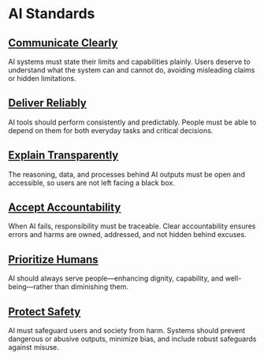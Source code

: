 # AI Standards

## [Communicate Clearly](/standards/clarity.md)
AI systems must state their limits and capabilities plainly. Users deserve to understand what the system can and cannot do, avoiding misleading claims or hidden limitations.

## [Deliver Reliably](/standards/reliability.md)
AI tools should perform consistently and predictably. People must be able to depend on them for both everyday tasks and critical decisions.

## [Explain Transparently](/standards/transparency.md)
The reasoning, data, and processes behind AI outputs must be open and accessible, so users are not left facing a black box.

## [Accept Accountability](/standards/accountability.md)
When AI fails, responsibility must be traceable. Clear accountability ensures errors and harms are owned, addressed, and not hidden behind excuses.

## [Prioritize Humans](/standards/human-first.md)
AI should always serve people—enhancing dignity, capability, and well-being—rather than diminishing them.

## [Protect Safety](/standards/safety.md)
AI must safeguard users and society from harm. Systems should prevent dangerous or abusive outputs, minimize bias, and include robust safeguards against misuse.
